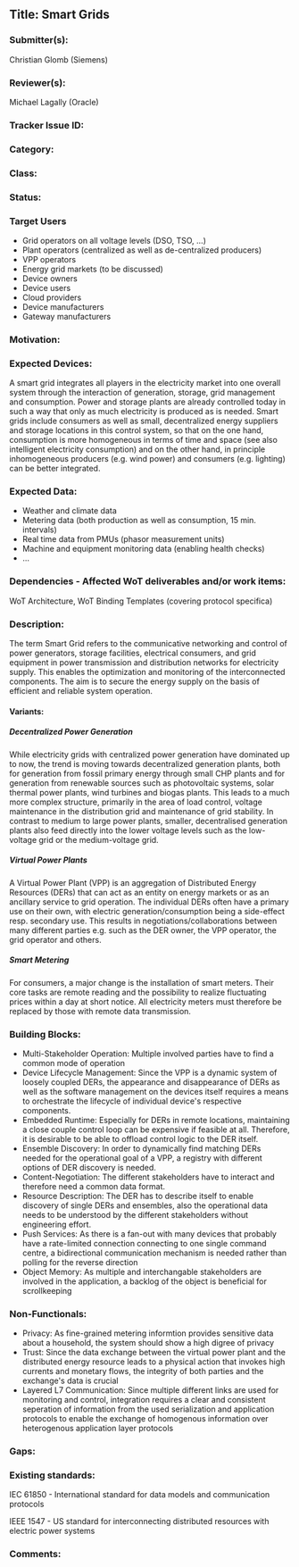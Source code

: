 ## Title: Smart Grids

### Submitter(s): 

Christian Glomb (Siemens)

### Reviewer(s):

Michael Lagally (Oracle)

### Tracker Issue ID:

<please leave blank>

### Category:

<please leave blank>

### Class: 

<please leave blank>

### Status: 

<please leave blank>

### Target Users

- Grid operators on all voltage levels (DSO, TSO, ...)
- Plant operators (centralized as well as de-centralized producers)
- VPP operators
- Energy grid markets (to be discussed)
- Device owners
- Device users
- Cloud providers
- Device manufacturers
- Gateway manufacturers

### Motivation:

<Provide a description of the problem that is solved by the use case and a reason why this use case is important for the users>

### Expected Devices:

A smart grid integrates all players in the electricity market into one overall system through the interaction of generation, storage, grid management and consumption. Power and storage plants are already controlled today in such a way that only as much electricity is produced as is needed. Smart grids include consumers as well as small, decentralized energy suppliers and storage locations in this control system, so that on the one hand, consumption is more homogeneous in terms of time and space (see also intelligent electricity consumption) and on the other hand, in principle inhomogeneous producers (e.g. wind power) and consumers (e.g. lighting) can be better integrated.

### Expected Data:

- Weather and climate data
- Metering data (both production as well as consumption, 15 min. intervals)
- Real time data from PMUs (phasor measurement units)
- Machine and equipment monitoring data (enabling health checks)
- ...

### Dependencies - Affected WoT deliverables and/or work items:

WoT Architecture, WoT Binding Templates (covering protocol specifica)

### Description:

The term Smart Grid refers to the communicative networking and control of power generators, storage facilities, electrical consumers, and grid equipment in power transmission and distribution networks for electricity supply. This enables the optimization and monitoring of the interconnected components. The aim is to secure the energy supply on the basis of efficient and reliable system operation.

#### Variants:

##### Decentralized Power Generation
While electricity grids with centralized power generation have dominated up to now, the trend is moving towards decentralized generation plants, both for generation from fossil primary energy through small CHP plants and for generation from renewable sources such as photovoltaic systems, solar thermal power plants, wind turbines and biogas plants. This leads to a much more complex structure, primarily in the area of load control, voltage maintenance in the distribution grid and maintenance of grid stability. In contrast to medium to large power plants, smaller, decentralised generation plants also feed directly into the lower voltage levels such as the low-voltage grid or the medium-voltage grid.

##### Virtual Power Plants
A Virtual Power Plant (VPP) is an aggregation of Distributed Energy Resources (DERs) that can act as an entity on energy markets or as an ancillary service to grid operation.
The individual DERs often have a primary use on their own, with electric generation/consumption being a side-effect resp. secondary use. This results in negotiations/collaborations between many different parties e.g. such as the DER owner, the VPP operator, the grid operator and others.

##### Smart Metering
For consumers, a major change is the installation of smart meters. Their core tasks are remote reading and the possibility to realize fluctuating prices within a day at short notice. All electricity meters must therefore be replaced by those with remote data transmission. 

### Building Blocks:
- Multi-Stakeholder Operation: Multiple involved parties have to find a common mode of operation
- Device Lifecycle Management: Since the VPP is a dynamic system of loosely coupled DERs, the appearance and disappearance of DERs as well as the software management on the devices itself requires a means to orchestrate the lifecycle of individual device's respective components.
- Embedded Runtime: Especially for DERs in remote locations, maintaining a close couple control loop can be expensive if feasible at all. Therefore, it is desirable to be able to offload control logic to the DER itself.
- Ensemble Discovery: In order to dynamically find matching DERs needed for the operational goal of a VPP, a registry with different options of DER discovery is needed.
- Content-Negotiation: The different stakeholders have to interact and therefore need a common data format.
- Resource Description: The DER has to describe itself to enable discovery of single DERs and ensembles, also the operational data needs to be understood by the different stakeholders without engineering effort.
- Push Services: As there is a fan-out with many devices that probably have a rate-limited connection connecting to one single command centre, a bidirectional communication mechanism is needed rather than polling for the reverse direction
- Object Memory: As multiple and interchangable stakeholders are involved in the application, a backlog of the object is beneficial for scrollkeeping

### Non-Functionals:
- Privacy: As fine-grained metering informtion provides sensitive data about a household, the system should show a high digree of privacy
- Trust: Since the data exchange between the virtual power plant and the distributed energy resource leads to a physical action that invokes high currents and monetary flows, the integrity of both parties and the exchange's data is crucial
- Layered L7 Communication: Since multiple different links are used for monitoring and control, integration requires a clear and consistent seperation of information from the used serialization and application protocols to enable the exchange of homogenous information over heterogenous application layer protocols

### Gaps:

<Describe any gaps that are not addressed in the current WoT standards and building blocks>

### Existing standards:

IEC 61850 - International standard for data models and communication protocols

IEEE 1547 - US standard for interconnecting distributed resources with electric power systems

### Comments:

